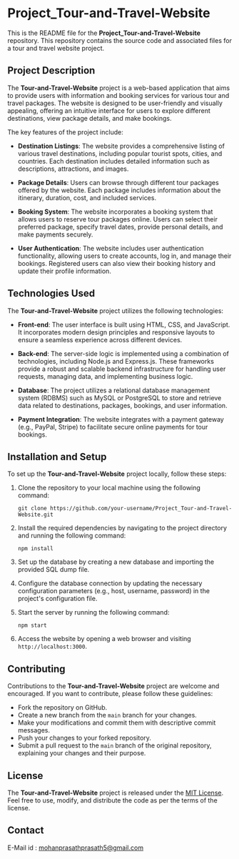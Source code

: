 # Project_Tour-and-Travel-Website

This is the README file for the **Project_Tour-and-Travel-Website** repository. This repository contains the source code and associated files for a tour and travel website project.

## Project Description

The **Tour-and-Travel-Website** project is a web-based application that aims to provide users with information and booking services for various tour and travel packages. The website is designed to be user-friendly and visually appealing, offering an intuitive interface for users to explore different destinations, view package details, and make bookings.

The key features of the project include:

- **Destination Listings**: The website provides a comprehensive listing of various travel destinations, including popular tourist spots, cities, and countries. Each destination includes detailed information such as descriptions, attractions, and images.

- **Package Details**: Users can browse through different tour packages offered by the website. Each package includes information about the itinerary, duration, cost, and included services.

- **Booking System**: The website incorporates a booking system that allows users to reserve tour packages online. Users can select their preferred package, specify travel dates, provide personal details, and make payments securely.

- **User Authentication**: The website includes user authentication functionality, allowing users to create accounts, log in, and manage their bookings. Registered users can also view their booking history and update their profile information.

## Technologies Used

The **Tour-and-Travel-Website** project utilizes the following technologies:

- **Front-end**: The user interface is built using HTML, CSS, and JavaScript. It incorporates modern design principles and responsive layouts to ensure a seamless experience across different devices.

- **Back-end**: The server-side logic is implemented using a combination of technologies, including Node.js and Express.js. These frameworks provide a robust and scalable backend infrastructure for handling user requests, managing data, and implementing business logic.

- **Database**: The project utilizes a relational database management system (RDBMS) such as MySQL or PostgreSQL to store and retrieve data related to destinations, packages, bookings, and user information.

- **Payment Integration**: The website integrates with a payment gateway (e.g., PayPal, Stripe) to facilitate secure online payments for tour bookings.

## Installation and Setup

To set up the **Tour-and-Travel-Website** project locally, follow these steps:

1. Clone the repository to your local machine using the following command:

   ```
   git clone https://github.com/your-username/Project_Tour-and-Travel-Website.git
   ```

2. Install the required dependencies by navigating to the project directory and running the following command:

   ```
   npm install
   ```

3. Set up the database by creating a new database and importing the provided SQL dump file.

4. Configure the database connection by updating the necessary configuration parameters (e.g., host, username, password) in the project's configuration file.

5. Start the server by running the following command:

   ```
   npm start
   ```

6. Access the website by opening a web browser and visiting `http://localhost:3000`.

## Contributing

Contributions to the **Tour-and-Travel-Website** project are welcome and encouraged. If you want to contribute, please follow these guidelines:

- Fork the repository on GitHub.
- Create a new branch from the `main` branch for your changes.
- Make your modifications and commit them with descriptive commit messages.
- Push your changes to your forked repository.
- Submit a pull request to the `main` branch of the original repository, explaining your changes and their purpose.

## License

The **Tour-and-Travel-Website** project is released under the [MIT License](LICENSE). Feel free to use, modify, and distribute the code as per the terms of the license.

## Contact
E-Mail id : mohanprasathprasath5@gmail.com
